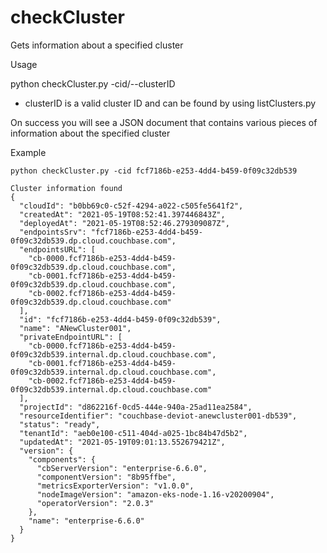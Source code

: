  #  checkCluster 

Gets information about a specified cluster

Usage

python checkCluster.py -cid/--clusterID


- clusterID is a valid cluster ID and can be found by using listClusters.py

On success you will see a JSON document that contains various pieces of information about the specified cluster

Example
```
python checkCluster.py -cid fcf7186b-e253-4dd4-b459-0f09c32db539

Cluster information found
{
  "cloudId": "b0bb69c0-c52f-4294-a022-c505fe5641f2",
  "createdAt": "2021-05-19T08:52:41.397446843Z",
  "deployedAt": "2021-05-19T08:52:46.279309087Z",
  "endpointsSrv": "fcf7186b-e253-4dd4-b459-0f09c32db539.dp.cloud.couchbase.com",
  "endpointsURL": [
    "cb-0000.fcf7186b-e253-4dd4-b459-0f09c32db539.dp.cloud.couchbase.com",
    "cb-0001.fcf7186b-e253-4dd4-b459-0f09c32db539.dp.cloud.couchbase.com",
    "cb-0002.fcf7186b-e253-4dd4-b459-0f09c32db539.dp.cloud.couchbase.com"
  ],
  "id": "fcf7186b-e253-4dd4-b459-0f09c32db539",
  "name": "ANewCluster001",
  "privateEndpointURL": [
    "cb-0000.fcf7186b-e253-4dd4-b459-0f09c32db539.internal.dp.cloud.couchbase.com",
    "cb-0001.fcf7186b-e253-4dd4-b459-0f09c32db539.internal.dp.cloud.couchbase.com",
    "cb-0002.fcf7186b-e253-4dd4-b459-0f09c32db539.internal.dp.cloud.couchbase.com"
  ],
  "projectId": "d862216f-0cd5-444e-940a-25ad11ea2584",
  "resourceIdentifier": "couchbase-deviot-anewcluster001-db539",
  "status": "ready",
  "tenantId": "aeb0e100-c511-404d-a025-1bc84b47d5b2",
  "updatedAt": "2021-05-19T09:01:13.552679421Z",
  "version": {
    "components": {
      "cbServerVersion": "enterprise-6.6.0",
      "componentVersion": "8b95ffbe",
      "metricsExporterVersion": "v1.0.0",
      "nodeImageVersion": "amazon-eks-node-1.16-v20200904",
      "operatorVersion": "2.0.3"
    },
    "name": "enterprise-6.6.0"
  }
}

```

 

 
 
 
 
